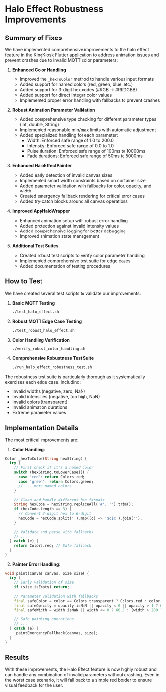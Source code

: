 # Halo Effect Robustness Improvements

## Summary of Fixes
We have implemented comprehensive improvements to the halo effect feature in the KingKiosk Flutter application to address animation issues and prevent crashes due to invalid MQTT color parameters:

1. **Enhanced Color Handling**
   - Improved the `_hexToColor` method to handle various input formats
   - Added support for named colors (red, green, blue, etc.)
   - Added support for 3-digit hex codes (#RGB → #RRGGBB)
   - Added support for direct integer color values
   - Implemented proper error handling with fallbacks to prevent crashes

2. **Robust Animation Parameter Validation**
   - Added comprehensive type checking for different parameter types (int, double, String)
   - Implemented reasonable min/max limits with automatic adjustment
   - Added specialized handling for each parameter:
     - Width: Enforced safe range of 1.0 to 200.0
     - Intensity: Enforced safe range of 0.0 to 1.0
     - Pulse duration: Enforced safe range of 100ms to 10000ms
     - Fade durations: Enforced safe range of 50ms to 5000ms

3. **Enhanced HaloEffectPainter**
   - Added early detection of invalid canvas sizes
   - Implemented smart width constraints based on container size
   - Added parameter validation with fallbacks for color, opacity, and width
   - Created emergency fallback rendering for critical error cases
   - Added try-catch blocks around all canvas operations

4. **Improved AppHaloWrapper**
   - Enhanced animation setup with robust error handling
   - Added protection against invalid intensity values
   - Added comprehensive logging for better debugging
   - Improved animation state management

5. **Additional Test Suites**
   - Created robust test scripts to verify color parameter handling
   - Implemented comprehensive test suite for edge cases
   - Added documentation of testing procedures

## How to Test
We have created several test scripts to validate our improvements:

1. **Basic MQTT Testing**
   ```bash
   ./test_halo_effect.sh
   ```

2. **Robust MQTT Edge Case Testing**
   ```bash
   ./test_robust_halo_effect.sh
   ```

3. **Color Handling Verification**
   ```bash
   ./verify_robust_color_handling.sh
   ```

4. **Comprehensive Robustness Test Suite**
   ```bash
   ./run_halo_effect_robustness_test.sh
   ```

The robustness test suite is particularly thorough as it systematically exercises each edge case, including:
- Invalid widths (negative, zero, NaN)
- Invalid intensities (negative, too high, NaN)
- Invalid colors (transparent)
- Invalid animation durations
- Extreme parameter values

## Implementation Details
The most critical improvements are:

1. **Color Handling**:
```dart
Color _hexToColor(String hexString) {
  try {
    // First check if it's a named color
    switch (hexString.toLowerCase()) {
      case 'red': return Colors.red;
      case 'green': return Colors.green;
      // ... more named colors
    }
    
    // Clean and handle different hex formats
    String hexCode = hexString.replaceAll('#', '').trim();
    if (hexCode.length == 3) {
      // Convert 3-digit hex to 6-digit
      hexCode = hexCode.split('').map((c) => '$c$c').join('');
    }
    
    // Validate and parse with fallbacks
    // ...
  } catch (e) {
    return Colors.red; // Safe fallback
  }
}
```

2. **Painter Error Handling**:
```dart
void paint(Canvas canvas, Size size) {
  try {
    // Early validation of size
    if (size.isEmpty) return;
    
    // Parameter validation with fallbacks
    final safeColor = color == Colors.transparent ? Colors.red : color;
    final safeOpacity = opacity.isNaN || opacity < 0 || opacity > 1 ? 0.7 : opacity;
    final safeWidth = width.isNaN || width <= 0 ? 60.0 : (width > 200 ? 200.0 : width);
    
    // Safe painting operations
    // ...
  } catch (e) {
    _paintEmergencyFallback(canvas, size);
  }
}
```

## Results
With these improvements, the Halo Effect feature is now highly robust and can handle any combination of invalid parameters without crashing. Even in the worst case scenario, it will fall back to a simple red border to ensure visual feedback for the user.
